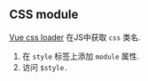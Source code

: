## CSS module
[Vue css loader](https://vue-loader.vuejs.org/guide/css-modules.html#usage)
在JS中获取 `css` 类名. 
1. 在 `style` 标签上添加 `module` 属性. 
2. 访问 `$style.`